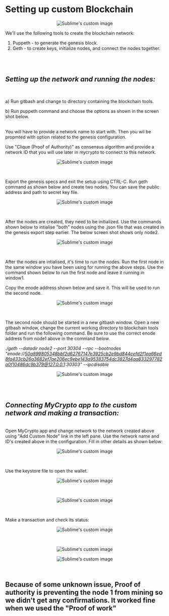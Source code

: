 # Setting up custom Blockchain
<p align="center">
<img src="./images/blockchain.png?raw=true" alt="Sublime's custom image"/>
</p>

We'll use the following tools to create the blockchain network:

1. Puppeth - to generate the genesis block.
2. Geth - to create keys, initialize nodes, and connect the nodes together.
<br>
<br>

## _Setting up the network and running the nodes:_
<br>

a) Run gitbash and change to directory containing the blockchain tools.

b) Run puppeth command and choose the options as shown in the screen shot below.
<br>
<br>

   You will have to provide a network name to start with. Then you wil be propmted with option related to the genesis configuration. 

   Use "Clique (Proof of Authority)" as consensus algorithm and provide a network ID that you will use later in mycrypto to connect to this network. 

<p align="center">
<img src="./images/Puppeth1.png?raw=true" alt="Sublime's custom image"/>
</p>
<br>

   Export the genesis specs and exit the setup using CTRL-C.
   Run geth command as shown below and create two nodes. You can save the public address and path to secret key file.

<p align="center">
<img src="./images/Puppeth2.png?raw=true" alt="Sublime's custom image"/>
</p>
<br>

   After the nodes are created, they need to be initialized. Use the commands shown below to intialise "both" nodes using the <netwrok name>.json file that was created in the genesis export step earlier. The below screen shot shows only node2.

<p align="center">
<img src="./images/Puppeth3.png?raw=true" alt="Sublime's custom image"/>
</p>

 
<br>

   After the nodes are intialised, it's time to run the nodes. Run the first node in the same window you have been using for running the above steps. Use the command shown below to run the first node and leave it running in window1.

   Copy the enode address shown below and save it. This will be used to run the second node.

<p align="center">
<img src="./images/Puppeth4.png?raw=true" alt="Sublime's custom image"/>
</p>


<br>

   The second node should be started in a new gitbash window. Open a new gitbash window, change the current working directory to blockchain tools folder and run the following command. Be sure to use the correct enode address from node1 above in the command below.

   _./geth --datadir node2 --port 30304 --rpc --bootnodes "enode://50a899805348bbf2d62767147e3925cb2e9bd844cefd2f1ea66ed8fa433cb26a3682ef7ae206ec9ebe143a95383754dc3827d4aa833297782a0f10486dc9b379@127.0.0.1:30303" --ipcdisable_


<p align="center">
<img src="./images/Puppeth5.png?raw=true" alt="Sublime's custom image"/>
</p>
<br>
<br>

## _Connecting MyCrypto app to the custom network and making a transaction:_
<br>
 Open MyCrypto app and change network to the network created above using "Add Custom Node" link in the left pane. Use the network name and ID's created above in the configuration. Fill in other details as shown below:
 

<p align="center">
<img src="./images/customnetwork.png?raw=true" alt="Sublime's custom image"/>
</p>
<br>

 Use the keystore file to open the wallet.

<p align="center">
<img src="./images/wallet2.png?raw=true" alt="Sublime's custom image"/>
</p>
<br>
<p align="center">
<img src="./images/wallet3.png?raw=true" alt="Sublime's custom image"/>
</p>
<br>

 Make a transaction and check its status:
 <br>
 <p align="center">
<img src="./images/Transaction1.png?raw=true" alt="Sublime's custom image"/>
</p>
<br>
 <p align="center">
<img src="./images/Transaction2.png?raw=true" alt="Sublime's custom image"/>
<br>
</p>
 <p align="center">
<img src="./images/Transaction4.png?raw=true" alt="Sublime's custom image"/>
</p>

<br>

## Because of some unknown issue, Proof of authority is preventing the node 1 from mining so we didn't get any confirmations. It worked fine when we used the "Proof of work"

